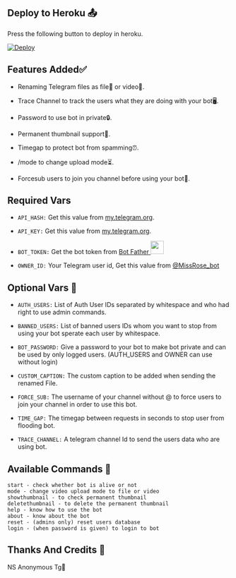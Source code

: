 ## Deploy to Heroku 📤
Press the following button to deploy in heroku.

[![Deploy](https://www.herokucdn.com/deploy/button.svg)](https://heroku.com/deploy?template=https://github.com/PMPriyankaMohan/PC-Renamer-Bot)

## Features Added✅️
- Renaming Telegram files as file📁 or video🎥.

- Trace Channel to track the users what they are doing with your bot🖥️.

- Password to use bot in private🔒.

- Permanent thumbnail support📸.

- Timegap to protect bot from spamming⏰️.

- /mode to change upload mode⏳️.

- Forcesub users to join you channel before using your bot🚀.


## Required Vars
- `API_HASH:` Get this value from [my.telegram.org](https://my.telegram.org).

- `API_KEY:` Get this value from [my.telegram.org](https://my.telegram.org).

- `BOT_TOKEN:` Get the bot token from [Bot Father <img src="https://telegra.ph/file/7193b3bcfef0ba8b48ca9.jpg" width="30" height="30">](https://telegram.dog/BotFather)

- `OWNER_ID:` Your Telegram user id, Get this value from [@MissRose_bot](https://telegram.dog/MissRose_bot)


## Optional Vars 💬
- `AUTH_USERS:` List of Auth User IDs separated by whitespace and who had right to use admin commands.

- `BANNED_USERS:` List of banned users IDs whom you want to stop from using your bot sperate each user by whitespace.

- `BOT_PASSWORD:` Give a password to your bot to make bot private and can be used by only logged users. (AUTH_USERS and OWNER can use without login)

- `CUSTOM_CAPTION:` The custom caption to be added when sending the renamed File.

- `FORCE_SUB:` The username of your channel without @ to force users to join your channel in order to use this bot.

- `TIME_GAP:` The timegap between requests in seconds to stop user from flooding bot.

- `TRACE_CHANNEL:` A telegram channel Id to send the users data who are using bot.

## Available Commands 🤖
```
start - check whether bot is alive or not
mode - change video upload mode to file or video
showthumbnail - to check permanent thumbnail
deletethumbnail - to delete the permanent thumbnail
help - know how to use the bot
about - know about the bot
reset - (admins only) reset users database
login - (when password is given) to login to bot
```

## Thanks And Credits 🎉
NS Anonymous Tg💞
